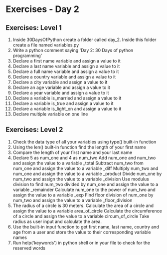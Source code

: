 # Exercises - Day 2
## Exercises: Level 1
1. Inside 30DaysOfPython create a folder called day_2. Inside this folder create a file named variables.py
2. Write a python comment saying 'Day 2: 30 Days of python programming'
3. Declare a first name variable and assign a value to it
4. Declare a last name variable and assign a value to it
5. Declare a full name variable and assign a value to it
6. Declare a country variable and assign a value to it
7. Declare a city variable and assign a value to it
8. Declare an age variable and assign a value to it
9. Declare a year variable and assign a value to it
10. Declare a variable is_married and assign a value to it
11. Declare a variable is_true and assign a value to it
12. Declare a variable is_light_on and assign a value to it
13. Declare multiple variable on one line

## Exercises: Level 2
1. Check the data type of all your variables using type() built-in function
2. Using the len() built-in function find the length of your first name
3. Compare the length of your first name and your last name
4. Declare 5 as num_one and 4 as num_two
Add num_one and num_two and assign the value to a variable _total
Subtract num_two from num_one and assign the value to a variable _diff
Multiply num_two and num_one and assign the value to a variable _product
Divide num_one by num_two and assign the value to a variable _division
Use modulus division to find num_two divided by num_one and assign the value to a variable _remainder
Calculate num_one to the power of num_two and assign the value to a variable _exp
Find floor division of num_one by num_two and assign the value to a variable _floor_division
5. The radius of a circle is 30 meters.
Calculate the area of a circle and assign the value to a variable area_of_circle
Calculate the circumference of a circle and assign the value to a variable circum_of_circle
Take radius as user input and calculate the area.
6. Use the built-in input function to get first name, last name, country and age from a user and store the value to their corresponding variable names
7. Run help('keywords') in python shell or in your file to check for the reserved words